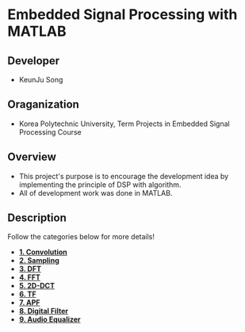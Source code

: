 # **Embedded Signal Processing with MATLAB**
## **Developer**
* KeunJu Song
## **Oraganization**
* Korea Polytechnic University, Term Projects in Embedded Signal Processing Course
## **Overview**
* This project's purpose is to encourage the development idea by implementing the principle of DSP with algorithm.
* All of development work was done in MATLAB.
## **Description**
Follow the categories below for more details!
* **[1. Convolution](https://github.com/KeunJuSong/Embedded-Signal-Processing-with-MATLAB/tree/master/ESP_Lab1_convolution)**
* **[2. Sampling](https://github.com/KeunJuSong/Embedded-Signal-Processing-with-MATLAB/tree/master/ESP_Lab2_Sampling)**
* **[3. DFT](https://github.com/KeunJuSong/Embedded-Signal-Processing-with-MATLAB/tree/master/ESP_Lab3_DFT)**
* **[4. FFT](https://github.com/KeunJuSong/Embedded-Signal-Processing-with-MATLAB/tree/master/ESP_Lab4_FFT)**
* **[5. 2D-DCT](https://github.com/KeunJuSong/Embedded-Signal-Processing-with-MATLAB/tree/master/ESP_Lab5_2%EC%B0%A8%EC%9B%90DCT)**
* **[6. TF](https://github.com/KeunJuSong/Embedded-Signal-Processing-with-MATLAB/tree/master/ESP_Lab6_TF(Transfer%20Function))**
* **[7. APF](https://github.com/KeunJuSong/Embedded-Signal-Processing-with-MATLAB/tree/master/ESP_Lab7_APF(Analog%20Prototype%20Filter))**
* **[8. Digital Filter](https://github.com/KeunJuSong/Embedded-Signal-Processing-with-MATLAB/tree/master/ESP_Lab8_Digital%20Filter)**
* **[9. Audio Equalizer](https://github.com/KeunJuSong/Embedded-Signal-Processing-with-MATLAB/tree/master/ESP_Lab9_Aduio_Equalizer)**
